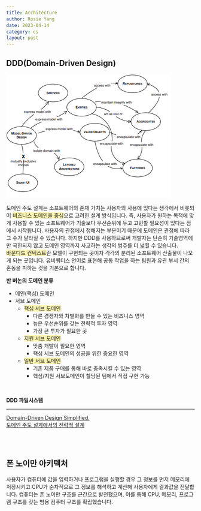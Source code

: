 ```yaml
---
title: Architecture
author: Rosie Yang
date: 2023-04-14
category: cs
layout: post
---
```


## DDD(Domain-Driven Design)

![ddd.png](/assets/gitbook/post_images/architecture/ddd.png)

도메인 주도 설계는 소프트웨어의 존재 가치는 사용자의 사용에 있다는 생각에서 비롯되어 <span style="background-color:#fff5b1">비즈니스 도메인을 중심</span>으로 고려한 설계 방식입니다. 즉, 사용자가 원하는 목적에 맞게 사용할 수 있는 소프트웨어가 기술보다 우선순위에 두고 고민할 필요성이 있다는 점에서 시작됩니다. 사용자의 관점에서 정해지는 부분이기 때문에 도메인은 관점에 따라 그 수가 달라질 수 있습니다. 하지만 DDD를 사용하므로써 개발자는 단순히 기술영역에만 국한되지 않고 도메인 영역까지 사고하는 생각의 범주를 더 넓힐 수 있습니다.  
<span style="background-color:#fff5b1">바운디드 컨텍스트</span>란 모델이 구현되는 곳이자 각각의 분리된 소프트웨어 산출물이 나오게 되는 곳입니다. 유비쿼터스 언어로 표현해 공동 작업을 하는 팀원과 유관 부서 간의 혼동을 피하는 것을 기본으로 합니다. 

**반 버논의 도메인 분류**
+ 메인(핵심) 도메인
+ 서브 도메인
  + <span style="background-color:#fff5b1">핵심 서브 도메인</span>
    + 다른 경쟁자와 차별화를 만들 수 있는 비즈니스 영역
    + 높은 우선순위를 갖는 전략적 투자 영역
    + 가장 큰 투자가 필요한 곳
  + <span style="background-color:#fff5b1">지원 서브 도메인</span>
    + 맞춤 개발이 필요한 영역
    + 핵심 서브 도메인의 성공을 위한 중요한 영역
  + <span style="background-color:#fff5b1">일반 서브 도메인</span>
    + 기존 제품 구매를 통해 바로 충족시킬 수 있는 영역
    + 핵심/지원 서브도메인이 할당된 팀에서 직접 구현 가능

<br>

**DDD 파일시스템**  

****
[Domain-Driven Design Simplified.](https://medium.com/@jaysonmulwa/domain-driven-design-simplified-a03c732401c9)  
[도메인 주도 설계에서의 전략적 설계](https://engineering-skcc.github.io/msa/DDD-StrategicDesign/)


<br><br>

## 폰 노이만 아키텍처
사용자가 컴퓨터에 값을 입력하거나 프로그램을 실행할 경우 그 정보를 먼저 메모리에 저장시키고 CPU가 순차적으로 그 정보를 해석하고 계산해 사용자에게 결과값을 전달합니다. 컴퓨터는 폰 노이만 구조를 근간으로 발전했으며, 이를 통해 CPU, 메모리, 프로그램 구조를 갖는 범용 컴퓨터 구조를 확립했습니다. 